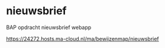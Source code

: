 # nieuwsbrief
BAP opdracht nieuwsbrief webapp

https://24272.hosts.ma-cloud.nl/ma/bewijzenmap/nieuwsbrief
